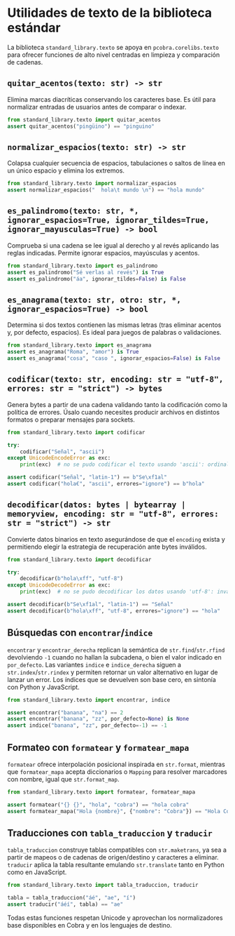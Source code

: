 # Utilidades de texto de la biblioteca estándar

La biblioteca `standard_library.texto` se apoya en `pcobra.corelibs.texto` para ofrecer funciones de alto nivel centradas en limpieza y comparación de cadenas.

## `quitar_acentos(texto: str) -> str`
Elimina marcas diacríticas conservando los caracteres base. Es útil para normalizar entradas de usuarios antes de comparar o indexar.

```python
from standard_library.texto import quitar_acentos
assert quitar_acentos("pingüino") == "pinguino"
```

## `normalizar_espacios(texto: str) -> str`
Colapsa cualquier secuencia de espacios, tabulaciones o saltos de línea en un único espacio y elimina los extremos.

```python
from standard_library.texto import normalizar_espacios
assert normalizar_espacios("  hola\t mundo \n") == "hola mundo"
```

## `es_palindromo(texto: str, *, ignorar_espacios=True, ignorar_tildes=True, ignorar_mayusculas=True) -> bool`
Comprueba si una cadena se lee igual al derecho y al revés aplicando las reglas indicadas. Permite ignorar espacios, mayúsculas y acentos.

```python
from standard_library.texto import es_palindromo
assert es_palindromo("Sé verlas al revés") is True
assert es_palindromo("áa", ignorar_tildes=False) is False
```

## `es_anagrama(texto: str, otro: str, *, ignorar_espacios=True) -> bool`
Determina si dos textos contienen las mismas letras (tras eliminar acentos y, por defecto, espacios). Es ideal para juegos de palabras o validaciones.

```python
from standard_library.texto import es_anagrama
assert es_anagrama("Roma", "amor") is True
assert es_anagrama("cosa", "caso ", ignorar_espacios=False) is False
```

## `codificar(texto: str, encoding: str = "utf-8", errores: str = "strict") -> bytes`
Genera bytes a partir de una cadena validando tanto la codificación como la política de errores. Úsalo cuando necesites producir archivos en distintos formatos o preparar mensajes para sockets.

```python
from standard_library.texto import codificar

try:
    codificar("Señal", "ascii")
except UnicodeEncodeError as exc:
    print(exc)  # no se pudo codificar el texto usando 'ascii': ordinal not in range(128)

assert codificar("Señal", "latin-1") == b"Se\xf1al"
assert codificar("hola€", "ascii", errores="ignore") == b"hola"
```

## `decodificar(datos: bytes | bytearray | memoryview, encoding: str = "utf-8", errores: str = "strict") -> str`
Convierte datos binarios en texto asegurándose de que el `encoding` exista y permitiendo elegir la estrategia de recuperación ante bytes inválidos.

```python
from standard_library.texto import decodificar

try:
    decodificar(b"hola\xff", "utf-8")
except UnicodeDecodeError as exc:
    print(exc)  # no se pudo decodificar los datos usando 'utf-8': invalid start byte

assert decodificar(b"Se\xf1al", "latin-1") == "Señal"
assert decodificar(b"hola\xff", "utf-8", errores="ignore") == "hola"
```

## Búsquedas con `encontrar`/`indice`
`encontrar` y `encontrar_derecha` replican la semántica de `str.find`/`str.rfind` devolviendo `-1` cuando no hallan la subcadena, o bien el valor indicado en `por_defecto`. Las variantes `indice` e `indice_derecha` siguen a `str.index`/`str.rindex` y permiten retornar un valor alternativo en lugar de lanzar un error. Los índices que se devuelven son base cero, en sintonía con Python y JavaScript.

```python
from standard_library.texto import encontrar, indice

assert encontrar("banana", "na") == 2
assert encontrar("banana", "zz", por_defecto=None) is None
assert indice("banana", "zz", por_defecto=-1) == -1
```

## Formateo con `formatear` y `formatear_mapa`
`formatear` ofrece interpolación posicional inspirada en `str.format`, mientras que `formatear_mapa` acepta diccionarios o `Mapping` para resolver marcadores con nombre, igual que `str.format_map`.

```python
from standard_library.texto import formatear, formatear_mapa

assert formatear("{} {}", "hola", "cobra") == "hola cobra"
assert formatear_mapa("Hola {nombre}", {"nombre": "Cobra"}) == "Hola Cobra"
```

## Traducciones con `tabla_traduccion` y `traducir`
`tabla_traduccion` construye tablas compatibles con `str.maketrans`, ya sea a partir de mapeos o de cadenas de origen/destino y caracteres a eliminar. `traducir` aplica la tabla resultante emulando `str.translate` tanto en Python como en JavaScript.

```python
from standard_library.texto import tabla_traduccion, traducir

tabla = tabla_traduccion("áé", "ae", "í")
assert traducir("áéí", tabla) == "ae"
```

Todas estas funciones respetan Unicode y aprovechan los normalizadores base disponibles en Cobra y en los lenguajes de destino.
